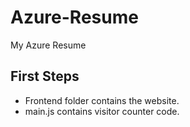 # Azure-Resume
My Azure Resume

## First Steps

- Frontend folder contains the website.
- main.js contains visitor counter code.